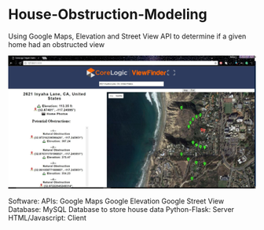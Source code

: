 # House-Obstruction-Modeling
Using Google Maps, Elevation and Street View API to determine if a given home had an obstructed view

![Alt text](/screenshots/obstructions.jpg?raw=true "Obstructions")

Software:
	APIs:
		Google Maps
		Google Elevation
		Google Street View
	Database:
		MySQL Database to store house data
	Python-Flask:
		Server
	HTML/Javascript:
		Client

